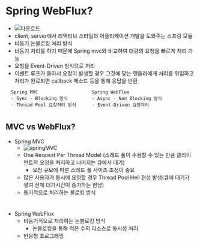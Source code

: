# Spring WebFlux?
  - ![다운로드](https://user-images.githubusercontent.com/81909140/215332760-776dcecb-b551-43ec-b6c6-bd346e15a28e.png)
  - client, server에서 리액티브 스타일의 어플리케이션 개발을 도와주는 스프링 모듈
  - 비동기 논블로킹 처리 방식
  - 비동기 처리를 하기 때문에 Spring mvc와 비교하여 대량의 요청을 빠르게 처리 가능
  - 요청을 Event-Driven 방식으로 처리
  - 이벤트 루프가 돌아서 요청이 발생할 경우 그것에 맞는 핸들러에게 처리를 위임하고 처리가 완료되면 callback 메소드 등을 통해 응답을 반환
```
  Spring MVC                    Spring WebFlux
  - Sync - Blocking 방식         - Async - Non Blocking 방식
  - Thread Pool 요청처리 방식      - Event-Driven 요청처리 
```   
#  
#  
## MVC vs WebFlux?
  - Spring MVC
    - ![springMVC](https://user-images.githubusercontent.com/81909140/215487718-e96f6a23-93b7-4677-9010-f7f3b5c9ec32.png)
    - One Request Per Thread Model (스레드 풀이 수용할 수 있는 만큼 클라이언트의 요청을 처리하고 나머지는 큐에서 대기)
      - 요청 규모에 따른 스레드 풀 사이즈 조정이 중요
    - 많은 사용자가 동시에 요청할 경우 Thread Pool Hell 현상 발생(큐에 대기가 쌓여 전체 대기시간이 증가하는 현상)
    - 동기적으로 처리하는 블로킹 방식
  
#  
  - Spring WebFlux
    - 비동기적으로 처리하는 논블로킹 방식
      - 논블로킹을 통해 적은 수의 리소스로 동시성 처리
    - 반응형 프로그래밍

